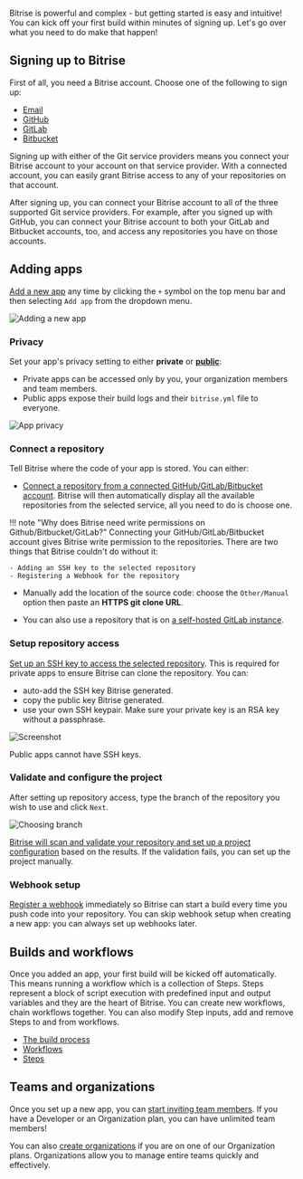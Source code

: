 Bitrise is powerful and complex - but getting started is easy and intuitive! You can kick off your first build within minutes of signing up. Let's go over what you need to do make that happen!

## Signing up to Bitrise

First of all, you need a Bitrise account. Choose one of the following to sign up:

- [Email](/getting-started/signing-up/signing-up-with-email)
- [GitHub](/getting-started/signing-up/signing-up-with-github)
- [GitLab](/getting-started/signing-up/signing-up-with-gitlab)
- [Bitbucket](/getting-started/signing-up/signing-up-with-bitbucket)

Signing up with either of the Git service providers means you connect your Bitrise account to your account on that service provider. With a connected account, you can easily grant Bitrise access to any of your repositories on that account.

After signing up, you can connect your Bitrise account to all of the three supported Git service providers. For example, after you signed up with GitHub, you can connect your Bitrise account to both your GitLab and Bitbucket accounts, too, and access any repositories you have on those accounts.

## Adding apps

[Add a new app](/getting-started/adding-a-new-app/) any time by clicking the `+` symbol on the top menu bar and then selecting `Add app` from the dropdown menu.

![Adding a new app](/img/adding-a-new-app/add_new_app.png)

### Privacy

Set your app's privacy setting to either __private__ or [__public__](/getting-started/adding-a-new-app/public-apps):

- Private apps can be accessed only by you, your organization members and team members.
- Public apps expose their build logs and their `bitrise.yml` file to everyone.

![App privacy](/img/adding-a-new-app/app-privacy.png)

### Connect a repository

Tell Bitrise where the code of your app is stored. You can either:

- [Connect a repository from a connected GitHub/GitLab/Bitbucket account](/getting-started/adding-a-new-app/connecting-a-repository). Bitrise will then automatically display all the available repositories from the selected service, all you need to do is choose one.

!!! note "Why does Bitrise need write permissions on Github/Bitbucket/GitLab?"
    Connecting your GitHub/GitLab/Bitbucket account gives Bitrise write permission to the repositories. There are two things that Bitrise couldn't do without it:

    - Adding an SSH key to the selected repository
    - Registering a Webhook for the repository

- Manually add the location of the source code: choose the `Other/Manual` option then paste an __HTTPS git clone URL__.

- You can also use a repository that is on [a self-hosted GitLab instance](getting-started/adding-a-new-app/self-hosted-gitlab).

### Setup repository access

[Set up an SSH key to access the selected repository](/getting-started/adding-a-new-app/setting-up-ssh-keys/). This is required for private apps to ensure Bitrise can clone the repository. You can:

- auto-add the SSH key Bitrise generated.
- copy the public key Bitrise generated.
- use your own SSH keypair. Make sure your private key is an RSA key without a passphrase.

![Screenshot](/img/adding-a-new-app/bitrise_auto_add_ssh_key2.png)

Public apps cannot have SSH keys.

### Validate and configure the project

After setting up repository access, type the branch of the repository you wish to use and click `Next`.

![Choosing branch](/img/adding-a-new-app/choose-branch.png)

[Bitrise will scan and validate your repository and set up a project configuration](/getting-started/adding-a-new-app/setting-up-configuration) based on the results. If the validation fails, you can set up the project manually.

### Webhook setup

[Register a webhook](/webhooks) immediately so Bitrise can start a build every time you push code into your repository. You can skip webhook setup when creating a new app: you can always set up webhooks later.

## Builds and workflows

Once you added an app, your first build will be kicked off automatically. This means running a workflow which is a collection of Steps. Steps represent a block of script execution with predefined input and output variables and they are the heart of Bitrise. You can create new workflows, chain workflows together. You can also modify Step inputs, add and remove Steps to and from workflows.

- [The build process](/getting-started/builds-and-workflows)
- [Workflows](/getting-started/getting-started-workflows)
- [Steps](/getting-started/getting-started-steps)

## Teams and organizations

Once you set up a new app, you can [start inviting team members](/team-management/adding-a-new-team-member). If you have a Developer or an Organization plan, you can have unlimited team members!

You can also [create organizations](/team-management/creating-org) if you are on one of our Organization plans. Organizations allow you to manage entire teams quickly and effectively.
